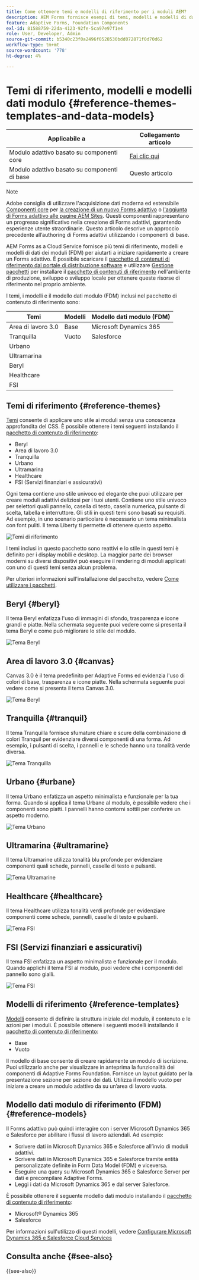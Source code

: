 ```yaml
---
title: Come ottenere temi e modelli di riferimento per i moduli AEM?
description: AEM Forms fornisce esempi di temi, modelli e modelli di dati per moduli adattivi per aiutarti a creare i moduli rapidamente.
feature: Adaptive Forms, Foundation Components
exl-id: 81588759-22da-4123-92fe-5ca97e97f1e4
role: User, Developer, Admin
source-git-commit: b5340c23f0a2496f0528530bdd072871f0d70d62
workflow-type: tm+mt
source-wordcount: '778'
ht-degree: 4%

---
```


# Temi di riferimento, modelli e modelli dati modulo {#reference-themes-templates-and-data-models}


| Applicabile a | Collegamento articolo |
| -------- | ---------------------------- |
| Modulo adattivo basato su componenti core | [Fai clic qui](https://experienceleague.adobe.com/docs/experience-manager-core-components/using/adaptive-forms/sample-themes-templates-form-data-models-core-components.html) |
| Modulo adattivo basato su componenti di base | Questo articolo |

>[!NOTE]
>
> Adobe consiglia di utilizzare l&#39;acquisizione dati moderna ed estensibile [Componenti core](https://experienceleague.adobe.com/docs/experience-manager-core-components/using/adaptive-forms/introduction.html?lang=it) per [la creazione di un nuovo Forms adattivo](/help/forms/creating-adaptive-form-core-components.md) o [l&#39;aggiunta di Forms adattivo alle pagine AEM Sites](/help/forms/create-or-add-an-adaptive-form-to-aem-sites-page.md). Questi componenti rappresentano un progresso significativo nella creazione di Forms adattivi, garantendo esperienze utente straordinarie. Questo articolo descrive un approccio precedente all’authoring di Forms adattivi utilizzando i componenti di base.

AEM Forms as a Cloud Service fornisce più temi di riferimento, modelli e modelli di dati dei moduli (FDM) per aiutarti a iniziare rapidamente a creare un Forms adattivo. È possibile scaricare il [pacchetto di contenuti di riferimento dal portale di distribuzione software](https://experience.adobe.com/#/downloads/content/software-distribution/en/aemcloud.html?package=/content/software-distribution/it/details.html/content/dam/aemcloud/public/aem-forms-reference-content.ui.content-2.1.0.zip) e utilizzare [Gestione pacchetti](/help/implementing/developing/tools/package-manager.md) per installare il [pacchetto di contenuti di riferimento](https://experience.adobe.com/#/downloads/content/software-distribution/en/aemcloud.html?package=/content/software-distribution/it/details.html/content/dam/aemcloud/public/aem-forms-reference-content.ui.content-2.1.0.zip) nell&#39;ambiente di produzione, sviluppo o sviluppo locale per ottenere queste risorse di riferimento nel proprio ambiente.

I temi, i modelli e il modello dati modulo (FDM) inclusi nel pacchetto di contenuto di riferimento sono:


| Temi | Modelli | Modello dati modulo (FDM) |
---------|----------|---------
| Area di lavoro 3.0 | Base | Microsoft Dynamics 365 |
| Tranquilla | Vuoto | Salesforce |
| Urbano |   |  |
| Ultramarina |  |  |
| Beryl |  |  |
| Healthcare |  |   |
| FSI |   |   |

## Temi di riferimento {#reference-themes}

[Temi](/help/forms/themes.md) consente di applicare uno stile ai moduli senza una conoscenza approfondita del CSS. È possibile ottenere i temi seguenti installando il [pacchetto di contenuto di riferimento](https://experience.adobe.com/#/downloads/content/software-distribution/en/aemcloud.html?package=/content/software-distribution/it/details.html/content/dam/aemcloud/public/aem-forms-reference-content.ui.content-2.1.0.zip):

* Beryl
* Area di lavoro 3.0
* Tranquilla
* Urbano
* Ultramarina
* Healthcare
* FSI (Servizi finanziari e assicurativi)

Ogni tema contiene uno stile univoco ed elegante che puoi utilizzare per creare moduli adattivi deliziosi per i tuoi utenti. Contiene uno stile univoco per selettori quali pannello, casella di testo, casella numerica, pulsante di scelta, tabella e interruttore. Gli stili in questi temi sono basati su requisiti. Ad esempio, in uno scenario particolare è necessario un tema minimalista con font puliti. Il tema Liberty ti permette di ottenere questo aspetto.

![Temi di riferimento](assets/ref-themes.png)

I temi inclusi in questo pacchetto sono reattivi e lo stile in questi temi è definito per i display mobili e desktop. La maggior parte dei browser moderni su diversi dispositivi può eseguire il rendering di moduli applicati con uno di questi temi senza alcun problema.

Per ulteriori informazioni sull&#39;installazione del pacchetto, vedere [Come utilizzare i pacchetti](/help/implementing/developing/tools/package-manager.md).

## Beryl {#beryl}

Il tema Beryl enfatizza l&#39;uso di immagini di sfondo, trasparenza e icone grandi e piatte. Nella schermata seguente puoi vedere come si presenta il tema Beryl e come può migliorare lo stile del modulo.

![Tema Beryl](assets/beryl.png)

## Area di lavoro 3.0 {#canvas}

Canvas 3.0 è il tema predefinito per Adaptive Forms ed evidenzia l&#39;uso di colori di base, trasparenza e icone piatte. Nella schermata seguente puoi vedere come si presenta il tema Canvas 3.0.

![Tema Beryl](assets/canvas.png)


## Tranquilla {#tranquil}

Il tema Tranquilla fornisce sfumature chiare e scure della combinazione di colori Tranquil per evidenziare diversi componenti di una forma. Ad esempio, i pulsanti di scelta, i pannelli e le schede hanno una tonalità verde diversa.

![Tema Tranquilla](assets/tranquil.png)


## Urbano {#urbane}

Il tema Urbano enfatizza un aspetto minimalista e funzionale per la tua forma. Quando si applica il tema Urbane al modulo, è possibile vedere che i componenti sono piatti. I pannelli hanno contorni sottili per conferire un aspetto moderno.

![Tema Urbano](assets/urbane.png)


## Ultramarina {#ultramarine}

Il tema Ultramarine utilizza tonalità blu profonde per evidenziare componenti quali schede, pannelli, caselle di testo e pulsanti.

![Tema Ultramarine](assets/ultramarine.png)

## Healthcare {#healthcare}

Il tema Healthcare utilizza tonalità verdi profonde per evidenziare componenti come schede, pannelli, caselle di testo e pulsanti.

![Tema FSI](assets/healthcare.png)


## FSI (Servizi finanziari e assicurativi)

Il tema FSI enfatizza un aspetto minimalista e funzionale per il modulo. Quando applichi il tema FSI al modulo, puoi vedere che i componenti del pannello sono gialli.

![Tema FSI](assets/fsi.png)

## Modelli di riferimento {#reference-templates}


[Modelli](/help/forms/themes.md) consente di definire la struttura iniziale del modulo, il contenuto e le azioni per i moduli. È possibile ottenere i seguenti modelli installando il [pacchetto di contenuto di riferimento](https://experience.adobe.com/#/downloads/content/software-distribution/en/aemcloud.html?package=/content/software-distribution/it/details.html/content/dam/aemcloud/public/aem-forms-reference-content.ui.content-2.1.0.zip):

* Base
* Vuoto

Il modello di base consente di creare rapidamente un modulo di iscrizione. Puoi utilizzarlo anche per visualizzare in anteprima la funzionalità dei componenti di Adaptive Forms Foundation. Fornisce un layout guidato per la presentazione sezione per sezione dei dati. Utilizza il modello vuoto per iniziare a creare un modulo adattivo da su un’area di lavoro vuota.


## Modello dati modulo di riferimento (FDM) {#reference-models}

Il Forms adattivo può quindi interagire con i server Microsoft Dynamics 365 e Salesforce per abilitare i flussi di lavoro aziendali. Ad esempio:

* Scrivere dati in Microsoft Dynamics 365 e Salesforce all’invio di moduli adattivi.
* Scrivere dati in Microsoft Dynamics 365 e Salesforce tramite entità personalizzate definite in Form Data Model (FDM) e viceversa.
* Eseguire una query su Microsoft Dynamics 365 e Salesforce Server per dati e precompilare Adaptive Forms.
* Leggi i dati da Microsoft Dynamics 365 e dal server Salesforce.

È possibile ottenere il seguente modello dati modulo installando il [pacchetto di contenuto di riferimento](https://experience.adobe.com/#/downloads/content/software-distribution/en/aemcloud.html?package=/content/software-distribution/it/details.html/content/dam/aemcloud/public/aem-forms-reference-content.ui.content-2.1.0.zip):

* Microsoft® Dynamics 365
* Salesforce

Per informazioni sull&#39;utilizzo di questi modelli, vedere [Configurare Microsoft Dynamics 365 e Salesforce Cloud Services](https://experienceleague.adobe.com/docs/experience-manager-cloud-service/content/forms/integrate/use-form-data-model/configure-msdynamics-salesforce.html?lang=en#configure-dynamics-cloud-service)


## Consulta anche {#see-also}

{{see-also}}